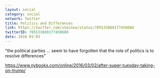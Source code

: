 ```yaml
---
layout: social
category: social
network: Twitter
title: Politics and Differences
link: https://twitter.com/steinea/status/705533869177458688
twitterID: 705533869177458688
date: 2016-03-03
---
```


“the political parties ... seem to have forgotten that the role of politics is to resolve differences"

<https://www.nybooks.com/online/2016/03/02/after-super-tuesday-taking-on-trump/>
